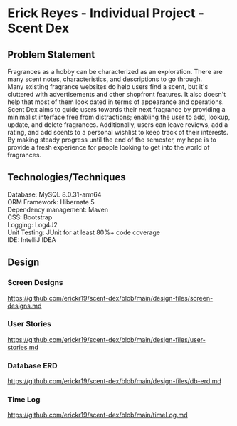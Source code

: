 # Erick Reyes - Individual Project - Scent Dex
## Problem Statement
Fragrances as a hobby can be characterized as an exploration. There are many scent notes, characteristics, and descriptions to go through.<br/>
Many existing fragrance websites do help users find a scent, but it's cluttered with advertisements and other shopfront features. It also doesn't help that most of them look dated in terms of appearance and operations.<br>
Scent Dex aims to guide users towards their next fragrance by providing a minimalist interface free from distractions; enabling the user to add, lookup, update, and delete fragrances. Additionally, users can leave reviews, add a rating, and add scents to a personal wishlist to keep track of their interests.<br>
By making steady progress until the end of the semester, my hope is to provide a fresh experience for people looking to get into the world of fragrances.

## Technologies/Techniques
Database: MySQL 8.0.31-arm64<br>
ORM Framework: Hibernate 5<br>
Dependency management: Maven<br>
CSS: Bootstrap<br>
Logging: Log4J2<br>
Unit Testing: JUnit for at least 80%+ code coverage<br>
IDE: IntelliJ IDEA

## Design
### Screen Designs
https://github.com/erickr19/scent-dex/blob/main/design-files/screen-designs.md
### User Stories
https://github.com/erickr19/scent-dex/blob/main/design-files/user-stories.md
### Database ERD
https://github.com/erickr19/scent-dex/blob/main/design-files/db-erd.md
### Time Log
https://github.com/erickr19/scent-dex/blob/main/timeLog.md